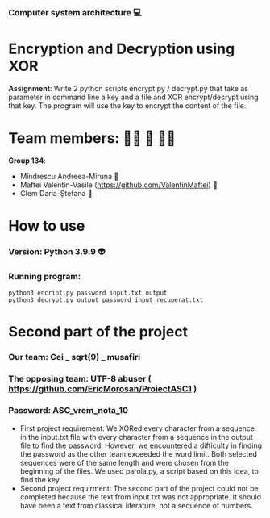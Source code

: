 ### Computer system architecture :computer: 
# Encryption and Decryption using XOR 
**Assignment**: Write 2 python scripts encrypt.py / decrypt.py that take as parameter in command line a key and a file and XOR encrypt/decrypt using that key. The program will use the key to encrypt the content of the file. 

# Team members: :standing_woman: :standing_person: :standing_woman:
**Group 134**:
- Mîndrescu Andreea-Miruna :turtle:
- Maftei Valentin-Vasile (https://github.com/ValentinMaftei) :snake:
- Clem Daria-Ștefana :hedgehog:

# How to use
### Version: Python 3.9.9 :alien:
### Running program:
``` 
python3 encript.py password input.txt output
python3 decrypt.py output password input_recuperat.txt
```
# Second part of the project
### Our team: Cei _ sqrt(9) _ musafiri
### The opposing team: UTF-8 abuser ( https://github.com/EricMorosan/ProiectASC1 )
### Password: ASC_vrem_nota_10
- First project requirement: We XORed every character from a sequence in the input.txt file with every character from a sequence in the output file to find the password. However, we encountered a difficulty in finding the password as the other team exceeded the word limit. Both selected sequences were of the same length and were chosen from the beginning of the files. We used parola.py, a script based on this idea, to find the key.
- Second project requirment: The second part of the project could not be completed because the text from input.txt was not appropriate. It should have been a text from classical literature, not a sequence of numbers.

